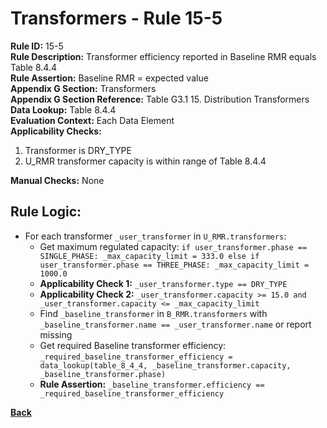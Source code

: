 # Transformers - Rule 15-5
**Rule ID:** 15-5  
**Rule Description:** Transformer efficiency reported in Baseline RMR equals Table 8.4.4  
**Rule Assertion:** Baseline RMR = expected value  
**Appendix G Section:** Transformers  
**Appendix G Section Reference:**  Table G3.1 15. Distribution Transformers  
**Data Lookup:** Table 8.4.4  
**Evaluation Context:**  Each Data Element  
**Applicability Checks:**
1. Transformer is DRY_TYPE
2. U_RMR transformer capacity is within range of Table 8.4.4  

**Manual Checks:** None  

## Rule Logic:
- For each transformer `_user_transformer` in `U_RMR.transformers`:
    - Get maximum regulated capacity: `if user_transformer.phase == SINGLE_PHASE: _max_capacity_limit = 333.0 else if user_transformer.phase == THREE_PHASE: _max_capacity_limit = 1000.0`  
    - **Applicability Check 1:** `_user_transformer.type == DRY_TYPE`  
    - **Applicability Check 2:** `_user_transformer.capacity >= 15.0 and _user_transformer.capacity <= _max_capacity_limit`  
    - Find `_baseline_transformer` in `B_RMR.transformers` with `_baseline_transformer.name == _user_transformer.name` or report missing
    - Get required Baseline transformer efficiency: `_required_baseline_transformer_efficiency = data_lookup(table_8_4_4, _baseline_transformer.capacity, _baseline_transformer.phase)`
    - **Rule Assertion:** `_baseline_transformer.efficiency == _required_baseline_transformer_efficiency`

**[Back](../_toc.md)**
